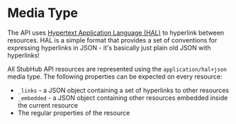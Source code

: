 # Media Type

The API uses [Hypertext Application Language (HAL)][hal] to hyperlink between
resources. HAL is a simple format that provides a set of conventions for
expressing hyperlinks in JSON - it's basically just plain old JSON with
hyperlinks!

[hal]: http://stateless.co/hal_specification.html

All StubHub API resources are represented using the `application/hal+json`
media type. The following properties can be expected on every resource:

* `_links` - a JSON object containing a set of hyperlinks to other resources
* `_embedded` - a JSON object containing other resources embedded inside the current resource
* The regular properties of the resource
